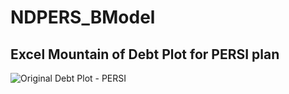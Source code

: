 # NDPERS_BModel

## Excel Mountain of Debt Plot for PERSI plan
  ![Original Debt Plot - PERSI](NDPERS.PWealth.27Entry.png)
